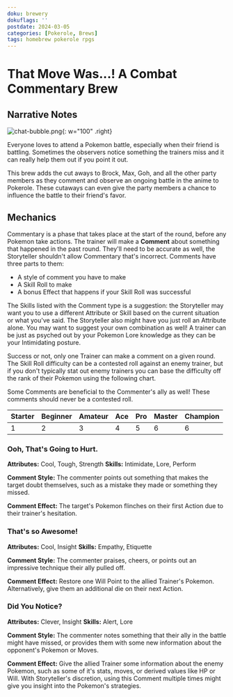 ```yaml
---
doku: brewery
dokuflags: ''
postdate: 2024-03-05
categories: [Pokerole, Brews]
tags: homebrew pokerole rpgs
---
```

# That Move Was...! A Combat Commentary Brew

## Narrative Notes

![chat-bubble.png](chat-bubble.png){: w="100" .right}

Everyone loves to attend a Pokemon battle, especially when their friend is battling. Sometimes the observers notice something the trainers miss and it can really help them out if you point it out. 

This brew adds the cut aways to Brock, Max, Goh, and all the other party members as they comment and observe an ongoing battle in the anime to Pokerole. These cutaways can even give the party members a chance to influence the battle to their friend's favor.

## Mechanics

Commentary is a phase that takes place at the start of the round, before any Pokemon take actions. The trainer will make a **Comment** about something that happened in the past round. They'll need to be accurate as well, the Storyteller shouldn't allow Commentary that's incorrect. Comments have three parts to them: 

- A style of comment you have to make
- A Skill Roll to make 
- A bonus Effect that happens if your Skill Roll was successful

The Skills listed with the Comment type is a suggestion: the Storyteller may want you to use a different Attribute or Skill based on the current situation or what you've said. The Storyteller also might have you just roll an Attribute alone. You may want to suggest your own combination as well! A trainer can be just as psyched out by your Pokemon Lore knowledge as they can be your Intimidating posture. 

Success or not, only one Trainer can make a comment on a given round. The Skill Roll difficulty can be a contested roll against an enemy trainer, but if you don't typically stat out enemy trainers you can base the difficulty off the rank of their Pokemon using the following chart. 

Some Comments are beneficial to the Commenter's ally as well! These comments should never be a contested roll. 

| Starter | Beginner | Amateur | Ace | Pro | Master | Champion |
| ------- | -------- | ------- | --- | --- | ------ | -------- |
| 1       | 2        | 3       | 4   | 5   | 6      | 6        | 

### Ooh, That's Going to Hurt.

**Attributes:** Cool, Tough, Strength
**Skills:** Intimidate, Lore, Perform

**Comment Style:** The commenter points out something that makes the target doubt themselves, such as a mistake they made or something they missed. 

**Comment Effect:** The target's Pokemon flinches on their first Action due to their trainer's hesitation.

### That's so Awesome!

**Attributes:** Cool, Insight
**Skills:** Empathy, Etiquette 

**Comment Style:** The commenter praises, cheers, or points out an impressive technique their ally pulled off.

**Comment Effect:** Restore one Will Point to the allied Trainer's Pokemon. Alternatively, give them an additional die on their next Action. 

### Did You Notice?

**Attributes:** Clever, Insight
**Skills:** Alert, Lore

**Comment Style:** The commenter notes something that their ally in the battle might have missed, or provides them with some new information about the opponent's Pokemon or Moves. 

**Comment Effect:** Give the allied Trainer some information about the enemy Pokemon, such as some of it's stats, moves, or derived values like HP or Will. With Storyteller's discretion, using this Comment multiple times might give you insight into the Pokemon's strategies. 